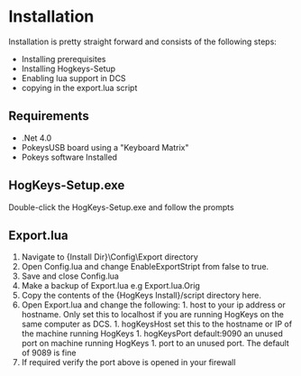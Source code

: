 # Installation #
Installation is pretty straight forward and consists of the following steps:
  * Installing prerequisites
  * Installing Hogkeys-Setup
  * Enabling lua support in DCS
  * copying in the export.lua script

## Requirements ##
  * .Net 4.0
  * PokeysUSB board using a "Keyboard Matrix"
  * Pokeys software Installed


## HogKeys-Setup.exe ##

Double-click the HogKeys-Setup.exe and follow the prompts

## Export.lua ##
  1. Navigate to {Install Dir}\Config\Export directory
  1. Open Config.lua and change EnableExportStript from false to true.
  1. Save and close Config.lua
  1. Make a backup of Export.lua e.g Export.lua.Orig
  1. Copy the contents of the {HogKeys Install}/script directory here.
  1. Open Export.lua and change the following:
    1. host to your ip address or hostname.  Only set this to localhost if you are running HogKeys on the same computer as DCS.
    1. hogKeysHost set this to the hostname or IP of the machine running HogKeys
    1. hogKeysPort default:9090 an unused port on machine running HogKeys
    1. port to an unused port. The default of 9089 is fine
  1. If required verify the port above is opened in your firewall